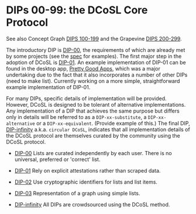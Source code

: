 # DIPs 00-99: the DCoSL Core Protocol

See also Concept Graph [DIPS 100-199](conceptGraph) and the Grapevine [DIPS 200-299](grapevine).

The introductory DIP is [DIP-00](00.md), the requirements of which are already met by some projects (see the [spec](00.md) for examples). The first major step in the adoption of DCoSL is [DIP-01](01.md). An example implementation of DIP-01 can be found in the desktop app, [Pretty Good Apps](https://github.com/wds4/pretty-good), which was a major undertaking due to the fact that it also incorporates a number of other DIPs (need to make list). Currently working on a more simple, straightforward example implementation of DIP-01.

For many DIPs, specific details of implementation will be provided. However, DCoSL is designed to be tolerant of alternative implementations. Any implementation of a DIP that achieves the same purpose but differs only in details will be referred to as a `DIP-xx-substitute`, a `DIP-xx-alternative` or a `DIP-xx-equivalent`. (Provide example of this.) The final DIP, [DIP-infinity](infinity.md) a.k.a. `circular DCoSL`, indicates that all implementation details of the DCoSL protocol are themselves curated by the community using the DCoSL protocol.

- [DIP-00](00.md) Lists are curated independently by each user. There is no universal, preferred or 'correct' list.

- [DIP-01](01.md) Rely on explicit attestations rather than scraped data.

- [DIP-02](02.md) Use cryptographic identifiers for lists and list items.

- [DIP-03](03.md) Representation of a graph using simple lists.

- [DIP-infinity](infinity.md) All DIPs are crowdsourced using the DCoSL method.

